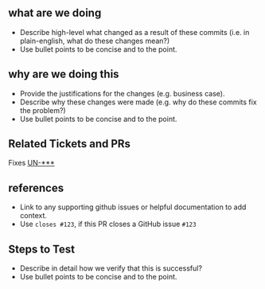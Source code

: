 
## what are we doing

* Describe high-level what changed as a result of these commits
    (i.e. in plain-english, what do these changes mean?)
* Use bullet points to be concise and to the point.

## why are we doing this

* Provide the justifications for the changes (e.g. business case).
* Describe why these changes were made
    (e.g. why do these commits fix the problem?)
* Use bullet points to be concise and to the point.

## Related Tickets and PRs

Fixes [UN-***](https://tabbedout.atlassian.net/browse/UN-***)

## references

* Link to any supporting github issues or helpful documentation to add context.
* Use `closes #123`, if this PR closes a GitHub issue `#123`

## Steps to Test

* Describe in detail how we verify that this is successful?
* Use bullet points to be concise and to the point.
